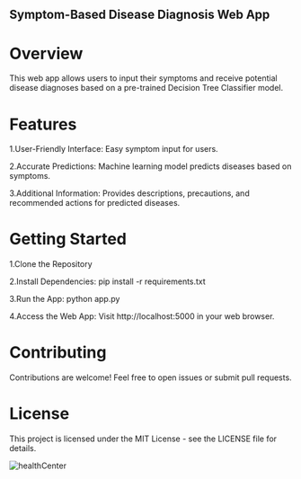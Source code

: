 ## Symptom-Based Disease Diagnosis Web App
# Overview
This web app allows users to input their symptoms and receive potential disease diagnoses based on a pre-trained Decision Tree Classifier model.

# Features
1.User-Friendly Interface: Easy symptom input for users.

2.Accurate Predictions: Machine learning model predicts diseases based on symptoms.

3.Additional Information: Provides descriptions, precautions, and recommended actions for predicted diseases.

# Getting Started
1.Clone the Repository

2.Install Dependencies: pip install -r requirements.txt

3.Run the App: python app.py

4.Access the Web App: Visit http://localhost:5000 in your web browser.

# Contributing
Contributions are welcome! Feel free to open issues or submit pull requests.

# License
This project is licensed under the MIT License - see the LICENSE file for details.

![healthCenter](https://github.com/user-attachments/assets/83eb1116-85b5-402e-b5c5-0ddbde995251)
